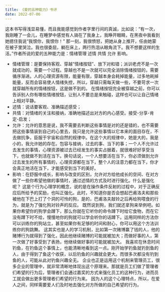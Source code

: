 ```yaml
---
title: 《爱的五种能力》书评
date: 2022-07-06
---
```


 

这本书写得浅显易懂，而且我能感觉到作者字里行间的真诚，比如说：“有一次，我刚睡了一会儿，在睡梦中感觉有人骑在了我身上，我睁开眼睛，在黑夜中我看到她摁住我说“我恨你，我恨你！” 那一刻，我很愤怒，把她从身上推开，任由她蒙在被子里哭泣。我也很委屈，躺在床上，两行热泪从眼角流下。我不想要这样的生活。”作者所说的爱的五种能力是：情绪管理 述情 共情 允许 影响。

- 情绪管理：是要保持客观、穿越“情绪按钮”、放下对和错；派训老虎不是一次就成功的，需要一个过程。穿越也不是一次就可以完全消除情绪按钮的，需要循序渐进。人的心理资源有限，能量有限，穿越本身会耗掉能量，过多地耗掉能量，反而会容易使人情绪失控，所以，穿越只需每天做一些，不要苛求一次就穿越所有的情绪按钮，这是做不到的。     在情绪按钮完全被穿越之前，你可以告诉别人你有哪些情绪按钮，让别人不要总是来触碰，这样也可以让自己情绪上相对平静。
- 述情：说话要客观、准确描述感受；
- 共情：对情绪的关注和接纳，准确地描述出对方的内心感受。接受-分享-肯定-启发；
- 允许：允许的意思是说，我不需要去判断这些事情是对的还是错的，也不需要把这些事情装到自己的心里去，我只是允许这些事情以它本来的面目存在，不去做抗争，臣服于宇宙和自然的规律中。在这个大的规律中，她是大的，我是小的，我允许她的存在。包容与接纳，过去的事、当下的事；一个人不允许过去发生的事情，心理资源被过去已经发生的事实占据着，就很难好好享受当下，也就做不到活在当下。换句话说，一个人想要活在当下，你必须做到允许过去发生的所有事情的，心理资源都在当下，整个人的注意力都在当下，你才会真正地活在当下，才能感受到当下的美好。
- 影响：在舒服中成长，影响与改变的区别，允许对方给他成长的空间、在对方做了一些你希望他做的事情时，通过述情的方式及时进行强化。什么是强化呢？     这是个行为心理学的概念，说的是在操作条件反射的过程中，对于正确反应后所给予的奖励，也叫正强化。此时，不知道你是否会想起巴甫洛夫和那些被他在下巴上打了个洞的可怜的狗，是的，巴甫洛夫敲铃之后再给狗喂食的行为，就是为了强化狗对铃声的反应。     既然说到狗，我们就还拿狗来举例吧。如果你希望你的狗学会蹲下，那么你就在它听你的命令蹲下时给它食物，而在它没有蹲下时不给，慢慢地你的狗就可以学会听你的话蹲下。运用同样的方法你可以训练你的狗站立，甚至如果你有足够的时间和耐心，你可以用这个方法训练你的狗跳舞。     这其实也是人的学习机制，比如第一次赌博赢了钱的人，他的赌博行为就得到了强化，因此他继续赌博的可能就被加大；而做好事的人，第一次做了好事受到了表扬，他继续做好事的可能就被加大。     我喜欢在休息时间钓鱼，在钓鱼这个事情上，也能清晰地看到这一点。刚开始学钓鱼就钓到鱼的人，由于得到了鱼这个收获，以后钓鱼的兴趣就会更大。而很多次都没有钓到鱼的人，可能从此对钓鱼兴趣全无。     企业也正是运用这个机制来管理员工，很多企业的管理中，就非常清晰地体现出这个原理来。那就是员工们做了管理者们希望的行为后，管理者们会通过嘉奖的方式来强化员工的这种行为，进而员工就会做出更多管理者们希望的行为来。     因为人的这个心理特点，所以，在爱人之间，同样需要爱人们及时地去强化对方所做的自己希望的行为。

 